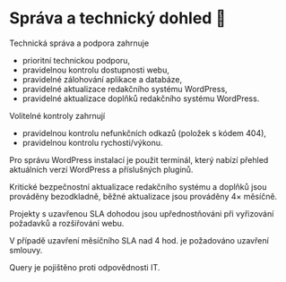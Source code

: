 # Správa a technický dohled 🔎

Technická správa a podpora zahrnuje
- prioritní technickou podporu,
- pravidelnou kontrolu dostupnosti webu,
- pravidelné zálohování aplikace a databáze,
- pravidelné aktualizace redakčního systému WordPress,
- pravidelné aktualizace doplňků redakčního systému WordPress.

Volitelné kontroly zahrnují
- pravidelnou kontrolu nefunkčních odkazů (položek s kódem 404),
- pravidelnou kontrolu rychosti/výkonu.

Pro správu WordPress instalací je použit terminál, který nabízí přehled aktuálních verzí WordPress a příslušných pluginů. 

Kritické bezpečnostní aktualizace redakčního systému a doplňků jsou prováděny bezodkladně, běžné aktualizace jsou prováděny 4× měsíčně.

Projekty s uzavřenou SLA dohodou jsou upřednostňováni při vyřizování požadavků a rozšiřování webu.

V případě uzavření měsíčního SLA nad 4 hod. je požadováno uzavření smlouvy.

Query je pojištěno proti odpovědnosti IT.
